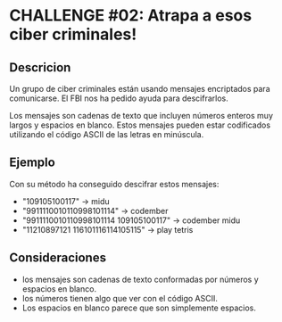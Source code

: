 # CHALLENGE #02: Atrapa a esos ciber criminales!

## Descricion

Un grupo de ciber criminales están usando mensajes encriptados para comunicarse. El FBI nos ha pedido ayuda para descifrarlos.

Los mensajes son cadenas de texto que incluyen números enteros muy largos y espacios en blanco. Estos mensajes pueden estar codificados utilizando el código ASCII de las letras en minúscula.

## Ejemplo

Con su método ha conseguido descifrar estos mensajes:

- "109105100117" -> midu
- "9911110010110998101114" -> codember
- "9911110010110998101114 109105100117" -> codember midu
- "11210897121 116101116114105115" -> play tetris

## Consideraciones
- los mensajes son cadenas de texto conformadas por números y espacios en blanco.
- los números tienen algo que ver con el código ASCII.
- Los espacios en blanco parece que son simplemente espacios.